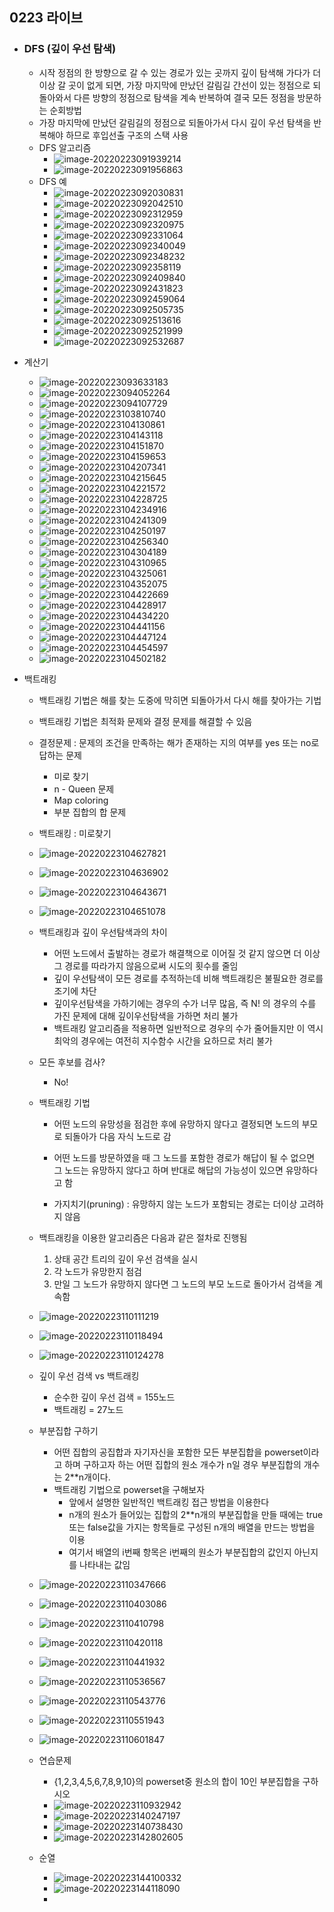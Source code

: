 ## 0223 라이브

- ### DFS (깊이 우선 탐색)	

  - 시작 정점의 한 방향으로 갈 수 있는 경로가 있는 곳까지 깊이 탐색해 가다가 더 이상 갈 곳이 없게 되면, 가장 마지막에 만났던 갈림길 간선이 있는 정점으로 되돌아와서 다른 방향의 정점으로 탐색을 계속 반복하여 결국 모든 정점을 방문하는 순회방법
  - 가장 마지막에 만났던 갈림길의 정점으로 되돌아가서 다시 깊이 우선 탐색을 반복해야 하므로 후입선출 구조의 스택 사용
  - DFS 알고리즘
    - ![image-20220223091939214](2023라이브.assets/image-20220223091939214.png)
    - ![image-20220223091956863](2023라이브.assets/image-20220223091956863.png)
  - DFS 예
    - ![image-20220223092030831](2023라이브.assets/image-20220223092030831.png)
    - ![image-20220223092042510](2023라이브.assets/image-20220223092042510.png)
    - ![image-20220223092312959](2023라이브.assets/image-20220223092312959.png)
    - ![image-20220223092320975](2023라이브.assets/image-20220223092320975.png)
    - ![image-20220223092331064](2023라이브.assets/image-20220223092331064.png)
    - ![image-20220223092340049](2023라이브.assets/image-20220223092340049.png)
    - ![image-20220223092348232](2023라이브.assets/image-20220223092348232.png)
    - ![image-20220223092358119](2023라이브.assets/image-20220223092358119.png)
    - ![image-20220223092409840](2023라이브.assets/image-20220223092409840.png)
    - ![image-20220223092431823](2023라이브.assets/image-20220223092431823.png)
    - ![image-20220223092459064](2023라이브.assets/image-20220223092459064.png)
    - ![image-20220223092505735](2023라이브.assets/image-20220223092505735.png)
    - ![image-20220223092513616](2023라이브.assets/image-20220223092513616.png)
    - ![image-20220223092521999](2023라이브.assets/image-20220223092521999.png)
    - ![image-20220223092532687](2023라이브.assets/image-20220223092532687.png)

- 계산기

  - ![image-20220223093633183](2023라이브.assets/image-20220223093633183.png)
  - ![image-20220223094052264](2023라이브.assets/image-20220223094052264.png)
  - ![image-20220223094107729](2023라이브.assets/image-20220223094107729.png)
  - ![image-20220223103810740](2023라이브.assets/image-20220223103810740.png)
  - ![image-20220223104130861](2023라이브.assets/image-20220223104130861.png)
  - ![image-20220223104143118](2023라이브.assets/image-20220223104143118.png)
  - ![image-20220223104151870](2023라이브.assets/image-20220223104151870.png)
  - ![image-20220223104159653](2023라이브.assets/image-20220223104159653.png)
  - ![image-20220223104207341](2023라이브.assets/image-20220223104207341.png)
  - ![image-20220223104215645](2023라이브.assets/image-20220223104215645.png)
  - ![image-20220223104221572](2023라이브.assets/image-20220223104221572.png)
  - ![image-20220223104228725](2023라이브.assets/image-20220223104228725.png)
  - ![image-20220223104234916](2023라이브.assets/image-20220223104234916.png)
  - ![image-20220223104241309](2023라이브.assets/image-20220223104241309.png)
  - ![image-20220223104250197](2023라이브.assets/image-20220223104250197.png)
  - ![image-20220223104256340](2023라이브.assets/image-20220223104256340.png)
  - ![image-20220223104304189](2023라이브.assets/image-20220223104304189.png)
  - ![image-20220223104310965](2023라이브.assets/image-20220223104310965.png)
  - ![image-20220223104325061](2023라이브.assets/image-20220223104325061.png)
  - ![image-20220223104352075](2023라이브.assets/image-20220223104352075.png)
  - ![image-20220223104422669](2023라이브.assets/image-20220223104422669.png)
  - ![image-20220223104428917](2023라이브.assets/image-20220223104428917.png)
  - ![image-20220223104434220](2023라이브.assets/image-20220223104434220.png)
  - ![image-20220223104441156](2023라이브.assets/image-20220223104441156.png)
  - ![image-20220223104447124](2023라이브.assets/image-20220223104447124.png)
  - ![image-20220223104454597](2023라이브.assets/image-20220223104454597.png)
  - ![image-20220223104502182](2023라이브.assets/image-20220223104502182.png)

- 백트래킹

  - 백트래킹 기법은 해를 찾는 도중에 막히면 되돌아가서 다시 해를 찾아가는 기법

  - 백트래킹 기법은 최적화 문제와 결정 문제를 해결할 수 있음

  - 결정문제 : 문제의 조건을 만족하는 해가 존재하는 지의 여부를 yes 또는 no로 답하는 문제

    - 미로 찾기
    - n - Queen 문제
    - Map coloring
    - 부분 집합의 합 문제 

  - 백트래킹 : 미로찾기

  - ![image-20220223104627821](2023라이브.assets/image-20220223104627821.png)

  - ![image-20220223104636902](2023라이브.assets/image-20220223104636902.png)

  - ![image-20220223104643671](2023라이브.assets/image-20220223104643671.png)

  - ![image-20220223104651078](2023라이브.assets/image-20220223104651078.png)

  - 백트래킹과 깊이 우선탐색과의 차이

    - 어떤 노드에서 출발하는 경로가 해결책으로 이어질 것 같지 않으면 더 이상 그 경로를 따라가지 않음으로써 시도의 횟수를 줄임
    - 깊이 우선탐색이 모든 경로를 추적하는데 비해 백트래킹은 불필요한 경로를 조기에 차단
    - 깊이우선탐색을 가하기에는 경우의 수가 너무 많음, 즉 N! 의 경우의 수를 가진 문제에 대해 깊이우선탐색을 가하면 처리 불가
    - 백트래킹 알고리즘을 적용하면 일반적으로 경우의 수가 줄어들지만 이 역시 최악의 경우에는 여전히 지수함수 시간을 요하므로 처리 불가

  - 모든 후보를 검사?

    - No!

  - 백트래킹 기법

    - 어떤 노드의 유망성을 점검한 후에 유망하지 않다고 결정되면 노드의 부모로 되돌아가 다음 자식 노드로 감

    - 어떤 노드를 방문하였을 때 그 노드를 포함한 경로가 해답이 될 수 없으면 그 노드는 유망하지 않다고 하며 반대로 해답의 가능성이 있으면 유망하다고 함
    - 가지치기(pruning) : 유망하지 않는 노드가 포함되는 경로는 더이상 고려하지 않음

  - 백트래킹을 이용한 알고리즘은 다음과 같은 절차로 진행됨

    1. 상태 공간 트리의 깊이 우선 검색을 실시
    2. 각 노드가 유망한지 점검
    3. 만일 그 노드가 유망하지 않다면 그 노드의 부모 노드로 돌아가서 검색을 계속함

  - ![image-20220223110111219](2023라이브.assets/image-20220223110111219.png)

  - ![image-20220223110118494](2023라이브.assets/image-20220223110118494.png)

  - ![image-20220223110124278](2023라이브.assets/image-20220223110124278.png)

  - 깊이 우선 검색 vs 백트래킹

    - 순수한 깊이 우선 검색 = 155노드
    - 백트래킹 = 27노드

  - 부분집합 구하기

    - 어떤 집합의 공집합과 자기자신을 포함한 모든 부분집합을 powerset이라고 하며 구하고자 하는 어떤 집합의 원소 개수가 n일 경우 부분집합의 개수는 2**n개이다.
    - 백트래킹 기법으로 powerset을 구해보자
      - 앞에서 설명한 일반적인 백트래킹 접근 방법을 이용한다
      - n개의 원소가 들어있는 집합의 2**n개의 부분집합을 만들 때에는 true 또는 false값을 가지는 항목들로 구성된 n개의 배열을 만드는 방법을 이용
      - 여기서 배열의 i번째 항목은 i번째의 원소가 부분집합의 값인지 아닌지를 나타내는 값임

  - ![image-20220223110347666](2023라이브.assets/image-20220223110347666.png)

  - ![image-20220223110403086](2023라이브.assets/image-20220223110403086.png)

  - ![image-20220223110410798](2023라이브.assets/image-20220223110410798.png)

  - ![image-20220223110420118](2023라이브.assets/image-20220223110420118.png)

  - ![image-20220223110441932](2023라이브.assets/image-20220223110441932.png)

  - ![image-20220223110536567](2023라이브.assets/image-20220223110536567.png)

  - ![image-20220223110543776](2023라이브.assets/image-20220223110543776.png)

  - ![image-20220223110551943](2023라이브.assets/image-20220223110551943.png)

  - ![image-20220223110601847](2023라이브.assets/image-20220223110601847.png)

  - 연습문제

    - {1,2,3,4,5,6,7,8,9,10}의 powerset중 원소의 합이 10인 부분집합을 구하시오
    - ![image-20220223110932942](2023라이브.assets/image-20220223110932942.png)
    - ![image-20220223140247197](2023라이브.assets/image-20220223140247197.png)
    - ![image-20220223140738430](2023라이브.assets/image-20220223140738430.png)
    - ![image-20220223142802605](2023라이브.assets/image-20220223142802605.png)

  - 순열

    - ![image-20220223144100332](2023라이브.assets/image-20220223144100332.png)
    - ![image-20220223144118090](2023라이브.assets/image-20220223144118090.png)
    - 





